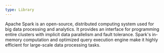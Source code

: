 ```yaml
---
type: Library
---
```


Apache Spark is an open-source, distributed computing system used for big data processing and analytics. It provides an interface for programming entire clusters with implicit data parallelism and fault tolerance. Spark's in-memory computation and optimized query execution engine make it highly efficient for large-scale data processing tasks.